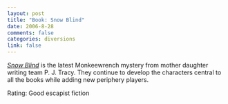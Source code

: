 ```yaml
--- 
layout: post
title: "Book: Snow Blind"
date: 2006-8-28
comments: false
categories: diversions
link: false
---
```

<i><a href="http://www.amazon.com/gp/product/039915339X/sr=8-1/qid=1156770106/ref=pd_bbs_1/102-5933203-3104141?ie=UTF8" title="Snow Blind">Snow Blind</a></i> is the latest Monkeewrench mystery from mother daughter writing team P. J. Tracy. They continue to develop the characters central to all the books while adding new periphery players.

Rating: Good escapist fiction
